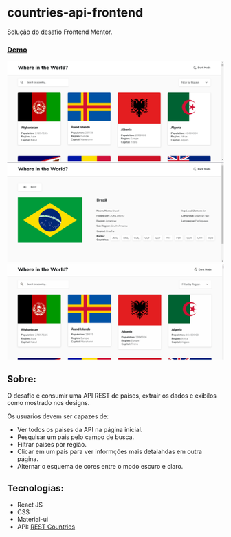 # countries-api-frontend

Solução do <a href="https://www.frontendmentor.io/challenges/rest-countries-api-with-color-theme-switcher-5cacc469fec04111f7b848ca">desafio</a> Frontend Mentor.

### <a href="https://85t6k.csb.app/">Demo</a>

<img src="./.github/Screenshot_1.png" />
<img src="./.github/Screenshot_2.png" />
<img src="./.github/gif.gif" />

## Sobre:

O desafio é consumir uma API REST de paises, extrair os dados e exibilos como mostrado nos designs.

Os usuarios devem ser capazes de: <br />

- Ver todos os paises da API na página inicial.
- Pesquisar um pais pelo campo de busca.
- Filtrar paises por região.
- Clicar em um pais para ver informções mais detalahdas em outra página.
- Alternar o esquema de cores entre o modo escuro e claro.

## Tecnologias:

- React JS
- CSS
- Material-ui
- API: <a href="https://restcountries.eu/#rest-countries">REST Countries</a>
